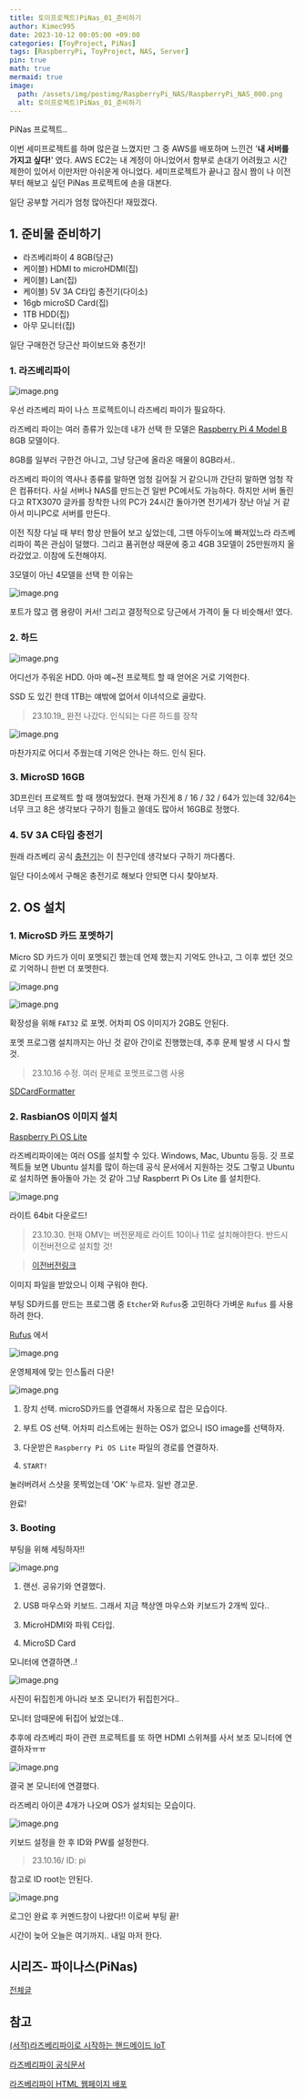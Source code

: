 ```yaml
---
title: 토이프로젝트)PiNas_01_준비하기
author: Kimec995
date: 2023-10-12 00:05:00 +09:00
categories: [ToyProject, PiNas]
tags: [RaspberryPi, ToyProject, NAS, Server]
pin: true
math: true
mermaid: true
image: 
  path: /assets/img/postimg/RaspberryPi_NAS/RaspberryPi_NAS_000.png
  alt: 토이프로젝트)PiNas_01_준비하기
---
```


PiNas 프로젝트..

이번 세미프로젝트를 하며 많은걸 느꼈지만 그 중 AWS를 배포하며 느낀건 '**내 서버를 가지고 싶다!**' 였다. AWS EC2는 내 계정이 아니었어서 함부로 손대기 어려웠고 시간 제한이 있어서 이만저만 아쉬운게 아니었다. 세미프로젝트가 끝나고 잠시 짬이 나 이전부터 해보고 싶던 PiNas 프로젝트에 손을 대본다.

일단 공부할 거리가 엄청 많아진다! 재밌겠다.

## 1. 준비물 준비하기

- 라즈베리파이 4 8GB(당근)
- 케이블) HDMI to microHDMI(집)
- 케이블) Lan(집)
- 케이블) 5V 3A C타입 충전기(다이소)
- 16gb microSD Card(집)
- 1TB HDD(집)
- 아무 모니터(집)

일단 구매한건 당근산 파이보드와 충전기!

### 1. 라즈베리파이

![image.png](\assets\img\postimg\RaspberryPi_NAS\RaspberryPi_NAS_02.png)


우선 라즈베리 파이 나스 프로젝트이니 라즈베리 파이가 필요하다.

라즈베리 파이는 여러 종류가 있는데 내가 선택 한 모델은 [Raspberry Pi 4 Model B](https://www.raspberrypi.com/products/raspberry-pi-4-model-b/) 8GB 모델이다.

8GB를 일부러 구한건 아니고, 그냥 당근에 올라온 매물이 8GB라서..

라즈베리 파이의 역사나 종류를 말하면 엄청 길어질 거 같으니까 간단히 말하면 엄청 작은 컴퓨터다. 사실 서버나 NAS를 만드는건 일반 PC에서도 가능하다. 하지만 서버 돌린다고 RTX3070 글카를 장착한 나의 PC가 24시간 돌아가면 전기세가 장난 아닐 거 같아서 미니PC로 서버를 만든다.

이전 직장 다닐 때 부터 항상 만들어 보고 싶었는데, 그땐 아두이노에 빠져있느라 라즈베리파이 쪽은 관심이 덜했다. 그리고 품귀현상 때문에 중고 4GB 3모델이 25만원까지 올라갔었고. 이참에 도전해야지.

3모델이 아닌 4모델을 선택 한 이유는

![image.png](\assets\img\postimg\RaspberryPi_NAS\RaspberryPi_NAS_00.png)

포트가 많고 램 용량이 커서! 그리고 결정적으로 당근에서 가격이 둘 다 비슷해서! 였다.

### 2. 하드

![image.png](\assets\img\postimg\RaspberryPi_NAS\RaspberryPi_NAS_01.png)

어디선가 주워온 HDD. 아마 예~전 프로젝트 할 때 얻어온 거로 기억한다.

SSD 도 있긴 한데 1TB는 얘밖에 없어서 이녀석으로 골랐다.

> 23.10.19_ 완전 나갔다. 인식되는 다른 하드를 장착

![image.png](\assets\img\postimg\RaspberryPi_NAS\RaspberryPi_NAS_25.png)

마찬가지로 어디서 주웠는데 기억은 안나는 하드. 인식 된다.

### 3. MicroSD 16GB

3D프린터 프로젝트 할 때 쟁여뒀었다. 현재 가진게 8 / 16 / 32 / 64가 있는데 32/64는 너무 크고 8은 생각보다 구하기 힘들고 쓸데도 많아서 16GB로 정했다.

### 4. 5V 3A C타입 충전기

원래 라즈베리 공식 [충전기](https://www.raspberrypi.com/products/type-c-power-supply/)는 이 친구인데 생각보다 구하기 까다롭다.

일단 다이소에서 구해온 충전기로 해보다 안되면 다시 찾아보자.

## 2. OS 설치

### 1. MicroSD 카드 포멧하기

Micro SD 카드가 이미 포멧되긴 했는데 언제 했는지 기억도 안나고, 그 이후 썼던 것으로 기억하니 한번 더 포멧한다.

![image.png](\assets\img\postimg\RaspberryPi_NAS\RaspberryPi_NAS_03.png)

![image.png](\assets\img\postimg\RaspberryPi_NAS\RaspberryPi_NAS_04.png)

확장성을 위해 `FAT32` 로 포멧. 어차피 OS 이미지가 2GB도 안된다.

포멧 프로그램 설치까지는 아닌 것 같아 간이로 진행했는데, 추후 문제 발생 시 다시 할 것.

> 23.10.16 수정. 여러 문제로 포멧프로그램 사용

[SDCardFormatter](https://www.sdcard.org/downloads/formatter/)

### 2. RasbianOS 이미지 설치

[Raspberry Pi OS Lite](https://www.raspberrypi.com/software/operating-systems/)

라즈베리파이에는 여러 OS를 설치할 수 있다. Windows, Mac, Ubuntu 등등. 깃 프로젝트들 보면 Ubuntu 설치를 많이 하는데 공식 문서에서 지원하는 것도 그렇고 Ubuntu로 설치하면 돌아돌아 가는 것 같아 그냥 Raspberrt Pi Os Lite 를 설치한다.

![image.png](\assets\img\postimg\RaspberryPi_NAS\RaspberryPi_NAS_05.png)

라이트 64bit 다운로드!

> 23.10.30. 현재 OMV는 버전문제로 라이트 10이나 11로 설치해야한다. 반드시 이전버전으로 설치할 것!

> [이전버전링크](https://downloads.raspberrypi.com/raspios_lite_armhf/images/?_gl=1*1xlk935*_ga*OTI3NDcxMDY4LjE2OTcwMjk2MjA.*_ga_22FD70LWDS*MTY5ODY1NDA3Ni4zLjEuMTY5ODY1NDA5MS4wLjAuMA..)

이미지 파일을 받았으니 이제 구워야 한다.

부팅 SD카드를 만드는 프로그램 중 `Etcher`와 `Rufus`중 고민하다 가벼운 `Rufus` 를 사용하려 한다.

[Rufus](https://rufus.ie/ko/#google_vignette) 에서

![image.png](\assets\img\postimg\RaspberryPi_NAS\RaspberryPi_NAS_06.png)

운영체제에 맞는 인스톨러 다운!

![image.png](\assets\img\postimg\RaspberryPi_NAS\RaspberryPi_NAS_07.png)

1. 장치 선택. microSD카드를 연결해서 자동으로 잡은 모습이다.

2. 부트 OS 선택. 어차피 리스트에는 원하는 OS가 없으니 ISO image를 선택하자.

3. 다운받은 `Raspberry Pi OS Lite` 파일의 경로를 연결하자.

4. `START!`

눌러버려서 스샷을 못찍었는데 'OK' 누르자. 일반 경고문.

완료!

### 3. Booting

부팅을 위해 세팅하자!!

![image.png](\assets\img\postimg\RaspberryPi_NAS\RaspberryPi_NAS_08.png)

1. 랜선. 공유기와 연결했다.

2. USB 마우스와 키보드. 그래서 지금 책상엔 마우스와 키보드가 2개씩 있다..

3. MicroHDMI와 파워 C타입.

4. MicroSD Card

모니터에 연결하면..!

![image.png](\assets\img\postimg\RaspberryPi_NAS\RaspberryPi_NAS_09.png)

사진이 뒤집힌게 아니라 보조 모니터가 뒤집힌거다..

모니터 암때문에 뒤집어 놨었는데..

추후에 라즈베리 파이 관련 프로젝트를 또 하면 HDMI 스위쳐를 사서 보조 모니터에 연결하자ㅠㅠ

![image.png](\assets\img\postimg\RaspberryPi_NAS\RaspberryPi_NAS_10.png)

결국 본 모니터에 연결했다.

라즈베리 아이콘 4개가 나오며 OS가 설치되는 모습이다.

![image.png](\assets\img\postimg\RaspberryPi_NAS\RaspberryPi_NAS_11.png)

키보드 설정을 한 후 ID와 PW를 설정한다.

> 23.10.16/ ID: pi

참고로 ID root는 안된다.

![image.png](\assets\img\postimg\RaspberryPi_NAS\RaspberryPi_NAS_12.png)

로그인 완료 후 커멘드창이 나왔다!! 이로써 부팅 끝!

시간이 늦어 오늘은 여기까지.. 내일 마저 한다.

## 시리즈- 파이나스(PiNas)

[전체글](https://kimec995.github.io/categories/pinas/)


## 참고
[(서적)라즈베리파이로 시작하는 핸드메이드 IoT](https://product.kyobobook.co.kr/detail/S000001934230)

[라즈베리파이 공식문서](https://www.raspberrypi.com/tutorials/nas-box-raspberry-pi-tutorial/)

[라즈베리파이 HTML 웹페이지 배포](https://www.seeedstudio.com/blog/2020/06/23/setup-a-raspberry-pi-web-server-and-easily-build-an-html-webpage-m/)